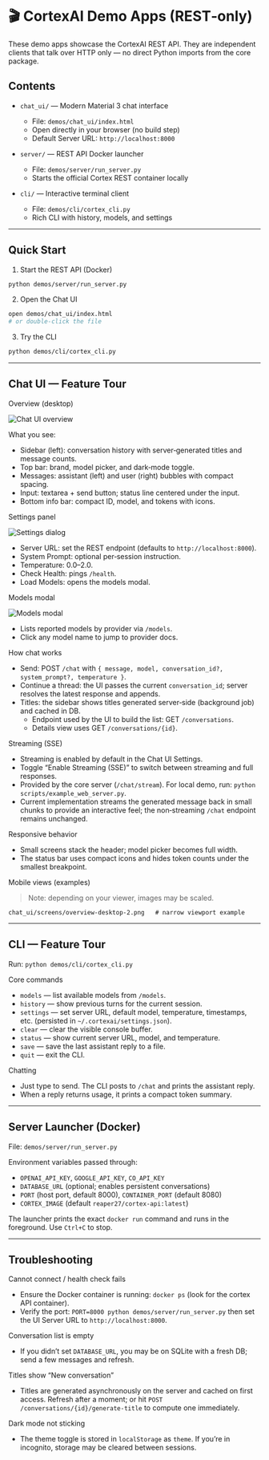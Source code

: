 # 🎬 CortexAI Demo Apps (REST‑only)

These demo apps showcase the CortexAI REST API. They are independent clients that talk over HTTP only — no direct Python imports from the core package.

## Contents

- `chat_ui/` — Modern Material 3 chat interface
  - File: `demos/chat_ui/index.html`
  - Open directly in your browser (no build step)
  - Default Server URL: `http://localhost:8000`

- `server/` — REST API Docker launcher
  - File: `demos/server/run_server.py`
  - Starts the official Cortex REST container locally

- `cli/` — Interactive terminal client
  - File: `demos/cli/cortex_cli.py`
  - Rich CLI with history, models, and settings

---

## Quick Start

1) Start the REST API (Docker)
```bash
python demos/server/run_server.py
```

2) Open the Chat UI
```bash
open demos/chat_ui/index.html
# or double‑click the file
```

3) Try the CLI
```bash
python demos/cli/cortex_cli.py
```

---

## Chat UI — Feature Tour

Overview (desktop)

![Chat UI overview](chat_ui/screens/overview-desktop.png)

What you see:
- Sidebar (left): conversation history with server‑generated titles and message counts.
- Top bar: brand, model picker, and dark‑mode toggle.
- Messages: assistant (left) and user (right) bubbles with compact spacing.
- Input: textarea + send button; status line centered under the input.
- Bottom info bar: compact ID, model, and tokens with icons.

Settings panel

![Settings dialog](chat_ui/screens/settings-desktop.png)

- Server URL: set the REST endpoint (defaults to `http://localhost:8000`).
- System Prompt: optional per‑session instruction.
- Temperature: 0.0–2.0.
- Check Health: pings `/health`.
- Load Models: opens the models modal.

Models modal

![Models modal](chat_ui/screens/models-modal.png)

- Lists reported models by provider via `/models`.
- Click any model name to jump to provider docs.

How chat works
- Send: POST `/chat` with `{ message, model, conversation_id?, system_prompt?, temperature }`.
- Continue a thread: the UI passes the current `conversation_id`; server resolves the latest response and appends.
- Titles: the sidebar shows titles generated server‑side (background job) and cached in DB.
  - Endpoint used by the UI to build the list: GET `/conversations`.
  - Details view uses GET `/conversations/{id}`.

Streaming (SSE)
- Streaming is enabled by default in the Chat UI Settings.
- Toggle “Enable Streaming (SSE)” to switch between streaming and full responses.
- Provided by the core server (`/chat/stream`). For local demo, run: `python scripts/example_web_server.py`.
- Current implementation streams the generated message back in small chunks to provide an interactive feel; the non‑streaming `/chat` endpoint remains unchanged.

Responsive behavior
- Small screens stack the header; model picker becomes full width.
- The status bar uses compact icons and hides token counts under the smallest breakpoint.

Mobile views (examples)

> Note: depending on your viewer, images may be scaled.

```
chat_ui/screens/overview-desktop-2.png   # narrow viewport example
```


---

## CLI — Feature Tour

Run: `python demos/cli/cortex_cli.py`

Core commands
- `models` — list available models from `/models`.
- `history` — show previous turns for the current session.
- `settings` — set server URL, default model, temperature, timestamps, etc. (persisted in `~/.cortexai/settings.json`).
- `clear` — clear the visible console buffer.
- `status` — show current server URL, model, and temperature.
- `save` — save the last assistant reply to a file.
- `quit` — exit the CLI.

Chatting
- Just type to send. The CLI posts to `/chat` and prints the assistant reply.
- When a reply returns usage, it prints a compact token summary.

---

## Server Launcher (Docker)

File: `demos/server/run_server.py`

Environment variables passed through:
- `OPENAI_API_KEY`, `GOOGLE_API_KEY`, `CO_API_KEY`
- `DATABASE_URL` (optional; enables persistent conversations)
- `PORT` (host port, default 8000), `CONTAINER_PORT` (default 8080)
- `CORTEX_IMAGE` (default `reaper27/cortex-api:latest`)

The launcher prints the exact `docker run` command and runs in the foreground. Use `Ctrl+C` to stop.

---

## Troubleshooting

Cannot connect / health check fails
- Ensure the Docker container is running: `docker ps` (look for the cortex API container).
- Verify the port: `PORT=8000 python demos/server/run_server.py` then set the UI Server URL to `http://localhost:8000`.

Conversation list is empty
- If you didn’t set `DATABASE_URL`, you may be on SQLite with a fresh DB; send a few messages and refresh.

Titles show “New conversation”
- Titles are generated asynchronously on the server and cached on first access. Refresh after a moment; or hit `POST /conversations/{id}/generate-title` to compute one immediately.

Dark mode not sticking
- The theme toggle is stored in `localStorage` as `theme`. If you’re in incognito, storage may be cleared between sessions.
